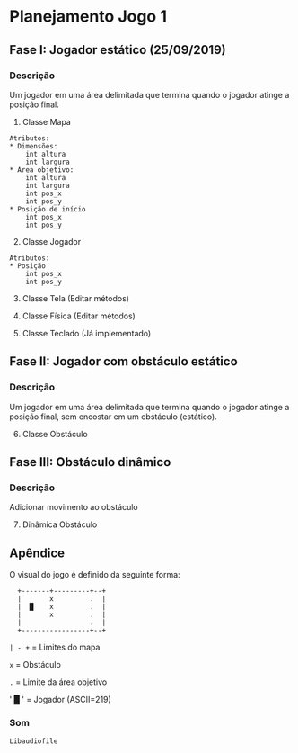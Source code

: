 # Planejamento Jogo 1

## Fase I: Jogador estático (25/09/2019)

  ### Descrição
  Um jogador em uma área delimitada que termina quando o jogador atinge a posição final.

  1. Classe Mapa
  
    Atributos:
    * Dimensões:
        int altura
        int largura
    * Área objetivo:
        int altura
        int largura
        int pos_x
        int pos_y
    * Posição de início
        int pos_x
        int pos_y

  2. Classe Jogador
  
    Atributos:
    * Posição
        int pos_x
        int pos_y

  3. Classe Tela
    (Editar métodos)

  4. Classe Física
    (Editar métodos)
  
  5. Classe Teclado
    (Já implementado)

## Fase II: Jogador com obstáculo estático

  ### Descrição
  Um jogador em uma área delimitada que termina quando o jogador atinge a posição final, sem
  encostar em um obstáculo (estático).

  6. Classe Obstáculo

## Fase III: Obstáculo dinâmico

  ### Descrição
  Adicionar movimento ao obstáculo

  7. Dinâmica Obstáculo

## Apêndice

O visual do jogo é definido da seguinte forma:

```
  +-------+---------+--+
  |       x         .  |
  |  █    x         .  |
  |       x         .  |
  |                 .  |
  +-----------------+--+
```

` | - + ` = Limites do mapa

` x `     = Obstáculo

` . `     = Limite da área objetivo

' █ '     = Jogador (ASCII=219)


### Som
    Libaudiofile
